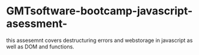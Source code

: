 # GMTsoftware-bootcamp-javascript-asessment-
this assesemnt covers destructuring errors and webstorage in javascript as well as DOM and functions.
